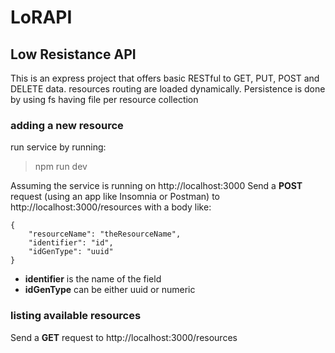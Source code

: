 # LoRAPI
## Low Resistance API
This is an express project that offers basic RESTful to GET, PUT, POST and DELETE data.
resources routing are loaded dynamically.
Persistence is done by using fs having file per resource collection

### adding a new resource
run service by running:
> npm run dev

Assuming the service is running on http://localhost:3000
Send a **POST** request (using an app like Insomnia or Postman) to http://localhost:3000/resources
with a body like:
```
{
	"resourceName": "theResourceName",
	"identifier": "id",
	"idGenType": "uuid"
}
```

  - **identifier** is the name of the field
  - **idGenType** can be either uuid or numeric

### listing available resources
Send a **GET** request to http://localhost:3000/resources